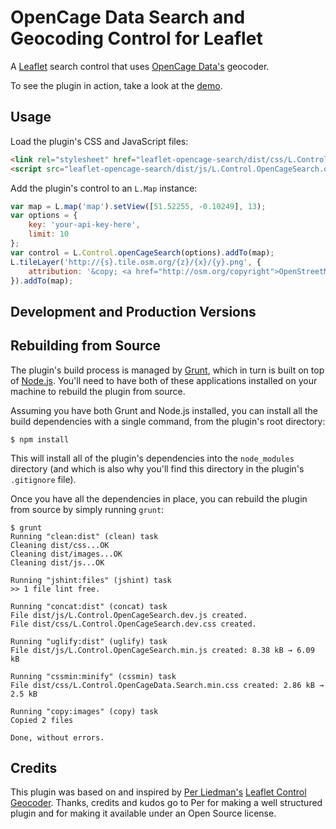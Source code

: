 # OpenCage Data Search and Geocoding Control for Leaflet

A [Leaflet](http://leafletjs.com/) search control that uses [OpenCage Data's](http://www.opencagedata.com/)
geocoder.

To see the plugin in action, take a look at the [demo](http://opencagedata.com/geocoder/demo).

## Usage

Load the plugin's CSS and JavaScript files:

```HTML
<link rel="stylesheet" href="leaflet-opencage-search/dist/css/L.Control.OpenCageSearch.dev.css" />
<script src="leaflet-opencage-search/dist/js/L.Control.OpenCageSearch.dev.js"></script>
```

Add the plugin's control to an `L.Map` instance:

```javascript
var map = L.map('map').setView([51.52255, -0.10249], 13);
var options = {
	key: 'your-api-key-here',
	limit: 10
};
var control = L.Control.openCageSearch(options).addTo(map);
L.tileLayer('http://{s}.tile.osm.org/{z}/{x}/{y}.png', {
	attribution: '&copy; <a href="http://osm.org/copyright">OpenStreetMap</a> contributors'
}).addTo(map);

```

## Development and Production Versions

## Rebuilding from Source

The plugin's build process is managed by [Grunt](http://gruntjs.com/installing-grunt),
which in turn is built on top of [Node.js](http://nodejs.org/). You'll need to have
both of these applications installed on your machine to rebuild the plugin from source.

Assuming you have both Grunt and Node.js installed, you can install all the build
dependencies with a single command, from the plugin's root directory:

```shell
$ npm install
```

This will install all of the plugin's dependencies into the `node_modules` directory
(and which is also why you'll find this directory in the plugin's `.gitignore` file).

Once you have all the dependencies in place, you can rebuild the plugin from source
by simply running `grunt`:

```shell
$ grunt
Running "clean:dist" (clean) task
Cleaning dist/css...OK
Cleaning dist/images...OK
Cleaning dist/js...OK

Running "jshint:files" (jshint) task
>> 1 file lint free.

Running "concat:dist" (concat) task
File dist/js/L.Control.OpenCageSearch.dev.js created.
File dist/css/L.Control.OpenCageSearch.dev.css created.

Running "uglify:dist" (uglify) task
File dist/js/L.Control.OpenCageSearch.min.js created: 8.38 kB → 6.09 kB

Running "cssmin:minify" (cssmin) task
File dist/css/L.Control.OpenCageData.Search.min.css created: 2.86 kB → 2.5 kB

Running "copy:images" (copy) task
Copied 2 files

Done, without errors.
```

## Credits

This plugin was based on and inspired by [Per Liedman's](https://github.com/perliedman) [Leaflet Control Geocoder](https://github.com/perliedman/leaflet-control-geocoder).
Thanks, credits and kudos go to Per for making a well structured plugin and for
making it available under an Open Source license.
